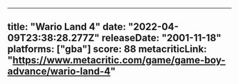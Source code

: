 
---
title: "Wario Land 4"
date: "2022-04-09T23:38:28.277Z"
releaseDate: "2001-11-18"
platforms: ["gba"]
score: 88
metacriticLink: "https://www.metacritic.com/game/game-boy-advance/wario-land-4"
---

